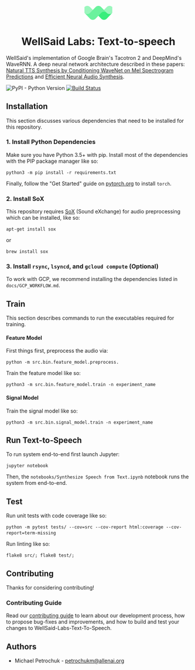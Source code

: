 
<p align="center"><img width="15%" src="logo.png" /></p>

<h1 align="center">WellSaid Labs: Text-to-speech</h3>

WellSaid's implementation of Google Brain's Tacotron 2 and DeepMind's WaveRNN. A deep neural network
architecture described in these papers:
[Natural TTS Synthesis by Conditioning WaveNet on Mel Spectrogram Predictions](https://arxiv.org/pdf/1712.05884.pdf) and [Efficient Neural Audio Synthesis](https://arxiv.org/abs/1802.08435).

![PyPI - Python Version](https://img.shields.io/badge/python-3.5%2C%203.6-blue.svg)
[![Build Status](https://travis-ci.com/AI2Incubator/WellSaid-Labs-Text-To-Speech.svg?token=xKbC739Gn2ssU4AStE7z&branch=master)](https://travis-ci.com/AI2Incubator/WellSaid-Labs-Text-To-Speech)

## Installation

This section discusses various dependencies that need to be installed for this repository.

### 1. Install Python Dependencies

Make sure you have Python 3.5+ with pip. Install most of the dependencies with the PIP package
manager like so:

    python3 -m pip install -r requirements.txt

Finally, follow the "Get Started" guide on [pytorch.org](pytorch.org) to install ``torch``.

### 2. Install SoX

This repository requires [SoX](http://sox.sourceforge.net/) (Sound eXchange) for audio preprocessing
which can be installed, like so:

    apt-get install sox

or

    brew install sox

### 3. Install ``rsync``, ``lsyncd``, and ``gcloud compute`` (Optional)

To work with GCP, we recommend installing the dependencies listed in ``docs/GCP_WORKFLOW.md``.

## Train

This section describes commands to run the executables required for training.

#### Feature Model

First things first, preprocess the audio via:

    python -m src.bin.feature_model.preprocess.

Train the feature model like so:

    python3 -m src.bin.feature_model.train -n experiment_name

#### Signal Model

Train the signal model like so:

    python3 -m src.bin.signal_model.train -n experiment_name

## Run Text-to-Speech

To run system end-to-end first launch Jupyter:

    jupyter notebook

Then, the ``notebooks/Synthesize Speech from Text.ipynb`` notebook runs the system from end-to-end.

## Test

Run unit tests with code coverage like so:

    python -m pytest tests/ --cov=src --cov-report html:coverage --cov-report=term-missing

Run linting like so:

    flake8 src/; flake8 test/;

## Contributing

Thanks for considering contributing!

### Contributing Guide

Read our
[contributing guide](https://github.com/AI2Incubator/WellSaid-Labs-Text-To-Speech/blob/master/docs/CONTRIBUTING.md)
to learn about our development process, how to propose bug-fixes and improvements, and how to build
and test your changes to WellSaid-Labs-Text-To-Speech.

## Authors

* Michael Petrochuk - petrochukm@allenai.org
